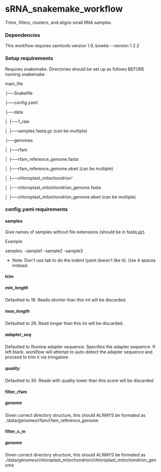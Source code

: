 # sRNA_snakemake_workflow

Trims, filters, clusters, and aligns small RNA samples

### Dependencies

This workflow requires samtools version 1.9, bowtie --version 1.2.2

### Setup requirements

Requires snakemake. Directories should be set up as follows BEFORE running snakemake:

main_file

├──Snakefile

├──config.yaml

├──data

│      ├──1_raw

│         ├──samples.fastq.gz (can be multiple)

├──genomes

│   ├──rfam

│      ├──rfam_reference_genome.fasta

│      ├──rfam_reference_genome.ebwt (can be multiple)

│   ├──chloroplast_mitochondrion'

│      ├──chloroplast_mitochondrion_genome.fasta

│      ├──chloroplast_mitochondrion_genome.ebwt (can be multiple)


### config.yaml requirements

#### samples

Give names of samples without file extensions (should be in fastq.gz). 

Example

samples:
    -sample1
    -sample2
    -sample3
    
* Note: Don't use tab to do the indent (yaml doesn't like it). Use 4 spaces instead.

#### trim

##### min_length

Defaulted to 19. Reads shorter than this int will be discarded.

##### max_length

Defaulted to 26. Read longer than this int will be discarded.

##### adapter_seq

Defaulted to Illumina adapter sequence. Specifies the adapter sequence. If left blank, workflow will attempt to auto-detect the adapter sequence and proceed to trim it via trimgalore

##### quality

Defaulted to 30. Reads with quality lower than this score will be discarded


#### filter_rfam

##### genome

Given correct directory structure, this should ALWAYS be formated as ./data/genomes/rfam/rfam_reference_genome


#### filter_c_m

##### genome

Given correct directory structure, this should ALWAYS be formated as ./data/genomes/chloroplast_mitochondrion/chloroplast_mitochondrion_genome


